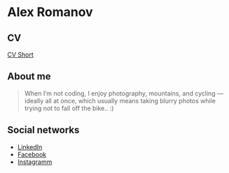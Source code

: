 # Alex Romanov

## CV

[CV Short](AleksandrRomanovCV2025.pdf)

## About me

> When I’m not coding, I enjoy photography, mountains, and cycling — ideally all at once, which usually means taking blurry photos while trying not to fall off the bike.. :)

## Social networks

- [LinkedIn](https://www.linkedin.com/in/alexandrromanov/)
- [Facebook](https://www.facebook.com/Romy63ru)
- [Instagramm](https://www.instagram.com/romy63ru/)